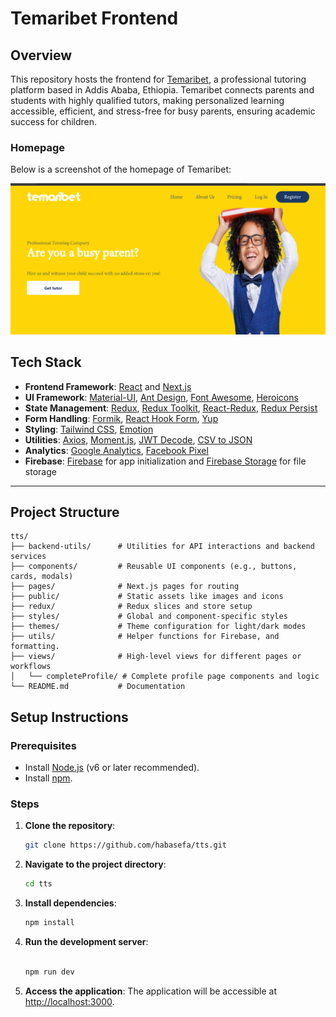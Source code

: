 # Temaribet Frontend

## Overview

This repository hosts the frontend for [Temaribet](https://temaribet.net/), a professional tutoring platform based in Addis Ababa, Ethiopia. Temaribet connects parents and students with highly qualified tutors, making personalized learning accessible, efficient, and stress-free for busy parents, ensuring academic success for children.

### Homepage

Below is a screenshot of the homepage of Temaribet:

![Homepage Screenshot](./public/home_page_screenshot_2.png)

## Tech Stack

- **Frontend Framework**: [React](https://reactjs.org/) and [Next.js](https://nextjs.org/)  
- **UI Framework**: [Material-UI](https://mui.com/), [Ant Design](https://ant.design/), [Font Awesome](https://fontawesome.com/), [Heroicons](https://heroicons.com/)  
- **State Management**: [Redux](https://redux.js.org/), [Redux Toolkit](https://redux-toolkit.js.org/), [React-Redux](https://react-redux.js.org/), [Redux Persist](https://github.com/rt2zz/redux-persist)  
- **Form Handling**: [Formik](https://formik.org/), [React Hook Form](https://react-hook-form.com/), [Yup](https://github.com/jquense/yup)  
- **Styling**: [Tailwind CSS](https://tailwindcss.com/), [Emotion](https://emotion.sh/docs/introduction)  
- **Utilities**: [Axios](https://axios-http.com/), [Moment.js](https://momentjs.com/), [JWT Decode](https://github.com/auth0/jwt-decode), [CSV to JSON](https://github.com/Keyang/csvtojson)  
- **Analytics**: [Google Analytics](https://github.com/react-ga/react-ga), [Facebook Pixel](https://github.com/zsajjad/react-facebook-pixel)  
- **Firebase**: [Firebase](https://firebase.google.com/) for app initialization and [Firebase Storage](https://firebase.google.com/products/storage) for file storage  
 
---

## Project Structure

```plaintext
tts/
├── backend-utils/      # Utilities for API interactions and backend services
├── components/         # Reusable UI components (e.g., buttons, cards, modals)
├── pages/              # Next.js pages for routing
├── public/             # Static assets like images and icons
├── redux/              # Redux slices and store setup
├── styles/             # Global and component-specific styles
├── themes/             # Theme configuration for light/dark modes
├── utils/              # Helper functions for Firebase, and formatting.
├── views/              # High-level views for different pages or workflows
│   └── completeProfile/ # Complete profile page components and logic
└── README.md           # Documentation
```

## Setup Instructions

### Prerequisites

- Install [Node.js](https://nodejs.org/) (v6 or later recommended).
- Install [npm](https://www.npmjs.com/).

### Steps

1. **Clone the repository**:

   ```bash
   git clone https://github.com/habasefa/tts.git
   ```

2. **Navigate to the project directory**:

   ```bash
   cd tts
   ```

3. **Install dependencies**:
   ```bash
   npm install
   ```
4. **Run the development server**:

   ```bash

   npm run dev
   ```

5. **Access the application**:
   The application will be accessible at [http://localhost:3000](http://localhost:3000).
